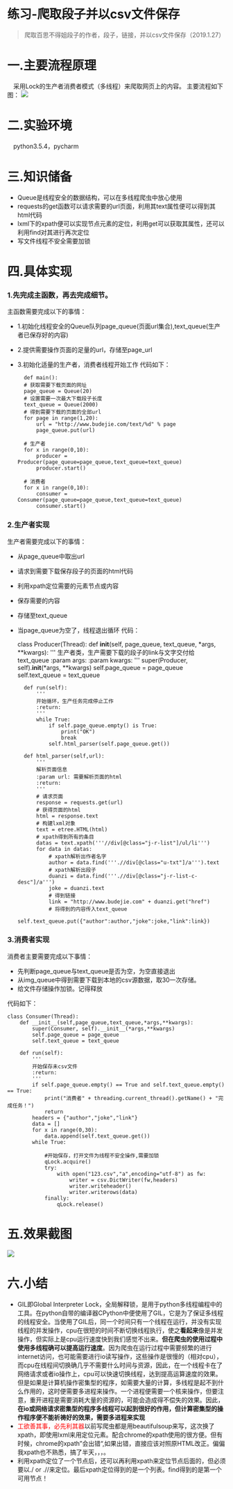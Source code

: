 练习-爬取段子并以csv文件保存
===
> 爬取百思不得姐段子的作者，段子，链接，并以csv文件保存（2019.1.27）

# 一.主要流程原理
&#8195;采用Lock的生产者消费者模式（多线程）来爬取网页上的内容。
主要流程如下图：
<img src="https://github.com/FindADog/Python/blob/master/gtihub%E5%9B%BE%E7%89%87/%E6%B5%81%E7%A8%8B%E5%9B%BE.PNG"></img>

# 二.实验环境
&#8195;python3.5.4，pycharm

# 三.知识储备
+ Queue是线程安全的数据结构，可以在多线程爬虫中放心使用
+ requests的get函数可以请求需要的url页面，利用其text属性便可以得到其html代码
+ lxml下的xpath便可以实现节点元素的定位，利用get可以获取其属性，还可以利用find对其进行再次定位
+ 写文件线程不安全需要加锁
# 四.具体实现
### 1.先完成主函数，再去完成细节。
主函数需要完成以下的事情：

+ 1.初始化线程安全的Queue队列page_queue(页面url集合),text_queue(生产者已保存好的内容)
+ 2.提供需要操作页面的足量的url，存储至page_url
+ 3.初始化适量的生产者，消费者线程开始工作
代码如下：

        def main():
        # 获取需要下载页面的网址
        page_queue = Queue(20)
        # 设置需要一次最大下载段子长度
        text_queue = Queue(2000)
        # 得到需要下载的页面的全部url
        for page in range(1,20):
            url = "http://www.budejie.com/text/%d" % page
            page_queue.put(url)
    
        # 生产者
        for x in range(0,10):
            producer = Producer(page_queue=page_queue,text_queue=text_queue)
            producer.start()
    
        # 消费者
        for x in range(0,10):
            consumer = Consumer(page_queue=page_queue,text_queue=text_queue)
            consumer.start()
### 2.生产者实现
生产者需要完成以下的事情：

+ 从page_queue中取出url
+ 请求到需要下载保存段子的页面的html代码
+ 利用xpath定位需要的元素节点或内容
+ 保存需要的内容
+ 存储至text_queue
+ 当page_queue为空了，线程退出循环
代码：

    class Producer(Thread):
        def __init__(self, page_queue, text_queue, *args, **kwargs):
            '''
            生产者类，生产需要下载的段子的link与文字交付给text_queue
            :param args:
            :param kwargs:
            '''
            super(Producer, self).__init__(*args, **kwargs)
            self.page_queue = page_queue
            self.text_queue = text_queue
    
        def run(self):
            '''
            开始循环，生产任务完成停止工作
            :return:
            '''
            while True:
                if self.page_queue.empty() is True:
                    print("OK")
                    break
                self.html_parser(self.page_queue.get())
    
        def html_parser(self,url):
            '''
            解析页面信息
            :param url: 需要解析页面的html
            :return:
            '''
            # 请求页面
            response = requests.get(url)
            # 获得页面的html
            html = response.text
            # 构建lxml对象
            text = etree.HTML(html)
            # xpath得到所有的条目
            datas = text.xpath('''//div[@class="j-r-list"]/ul/li''')
            for data in datas:
                # xpath解析出作者名字
                author = data.find('''.//div[@class="u-txt"]/a''').text
                # xpath解析出段子
                duanzi = data.find('''.//div[@class="j-r-list-c-desc"]/a''')
                joke = duanzi.text
                # 得到链接
                link = "http://www.budejie.com" + duanzi.get("href")
                # 将得到的内容传入text_queue
                self.text_queue.put({"author":author,"joke":joke,"link":link})

### 3.消费者实现
消费者主要需要完成以下事情：

+ 先判断page_queue与text_queue是否为空，为空直接退出
+ 从img_queue中得到需要下载到本地的csv源数据，取30一次存储。
+ 给文件存储操作加锁。记得释放

代码如下：

    class Consumer(Thread):
        def __init__(self,page_queue,text_queue,*args,**kwargs):
            super(Consumer, self).__init__(*args,**kwargs)
            self.page_queue = page_queue
            self.text_queue = text_queue
    
        def run(self):
            '''
            开始保存未csv文件
            :return:
            '''
            if self.page_queue.empty() == True and self.text_queue.empty() == True:
                print("消费者" + threading.current_thread().getName() + "完成任务！")
                return
            headers = {"author","joke","link"}
            data = []
            for x in range(0,30):
                data.append(self.text_queue.get())
            while True:
    
                #开始保存，打开文件为线程不安全操作,需要加锁
                qLock.acquire()
                try:
                    with open("123.csv","a",encoding="utf-8") as fw:
                        writer = csv.DictWriter(fw,headers)
                        writer.writeheader()
                        writer.writerows(data)
                finally:
                    qLock.release()
                    

# 五.效果截图
<img src="https://github.com/FindADog/Python/blob/master/gtihub%E5%9B%BE%E7%89%87/%E6%AE%B5%E5%AD%90.PNG"></img>


# 六.小结
+ GIL即Global Interpreter Lock，全局解释锁，是用于python多线程编程中的工具。在python自带的编译器CPython中便使用了GIL，它是为了保证多线程的线程安全。当使用了GIL后，同一个时间只有一个线程在运行，并没有实现线程的并发操作，cpu在很短的时间不断切换线程执行，使之**看起来**像是并发操作，但实际上是cpu运行速度快到我们感觉不出来。**但在爬虫的使用过程中使用多线程确可以提高运行速度**。因为爬虫在运行过程中需要频繁的进行internet访问，也可能需要进行io读写操作，这些操作是很慢的（相对cpu），而cpu在线程间切换确几乎不需要什么时间与资源，因此，在一个线程卡在了网络请求或者io操作上，cpu可以快速切换线程，达到提高运算速度的效果。但是如果是计算机操作密集型的程序，如需要大量的计算，多线程是起不到什么作用的，这时便需要多进程来操作。一个进程便需要一个核来操作，但要注意，重开进程是需要消耗大量的资源的，可能会造成得不偿失的效果。因此，**在io或网络请求密集型的程序多线程可以起到很好的作用，但计算密集型的操作程序便不能祈祷好的效果，需要多进程来实现**
+ <font color=#FF0000>工欲善其事，必先利其器</font>以前写爬虫都是用beautifulsoup来写，这次换了xpath，即使用lxml来用定位元素。配合chrome的xpath使用的很方便。但有时候，chrome的xpath”会出错“,如果出错，直接应该对照原HTML改正。偏偏我xpath也不熟悉，搞了半天，，，。
+ 利用xpath定位了一个节点后，还可以再利用xpath来定位节点后面的，但必须要以./ or .//来定位。最后xpath定位得到的是一个列表。find得到的是第一个可用节点！

